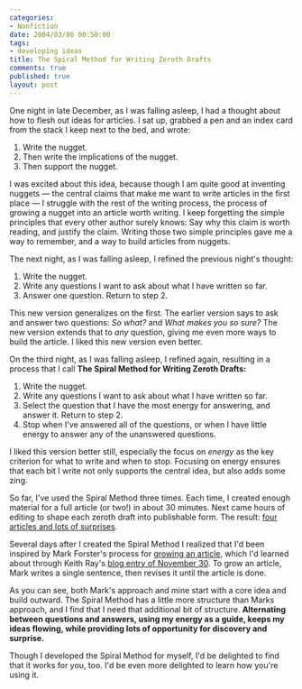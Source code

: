 ```yaml
--- 
categories: 
- Nonfiction
date: 2004/03/06 00:50:00
tags: 
- developing ideas
title: The Spiral Method for Writing Zeroth Drafts
comments: true
published: true
layout: post
---
```


One night in late December, as I was falling asleep, I had a thought about how to flesh out ideas for articles.  I sat up, grabbed a pen and an index card from the stack I keep next to the bed, and wrote:
<ol>
	<li>Write the nugget.</li>
	<li>Then write the implications of the nugget.</li>
	<li>Then support the nugget.</li>
</ol>
I was excited about this idea, because though I am quite good at inventing nuggets — the central claims that make me want to write articles in the first place — I struggle with the rest of the writing process, the process of growing a nugget into an article worth writing.  I keep forgetting the simple principles that every other author surely knows:  Say why this claim is worth reading, and justify the claim.  Writing those two simple principles gave me a way to remember, and a way to build articles from nuggets.

The next night, as I was falling asleep, I refined the previous night's thought:
<ol>
	<li>Write the nugget.</li>
	<li>Write any questions I want to ask about what I have written so far.</li>
	<li>Answer one question.  Return to step 2.</li>
</ol>
This new version generalizes on the first.  The earlier version says to ask and answer two questions: <em>So what?</em> and <em>What makes you so sure?</em>  The new version extends that to <em>any</em> question, giving me even more ways to build the article.  I liked this new version even better.

On the third night, as I was falling asleep, I refined again, resulting in a process that I call <strong>The Spiral Method for Writing Zeroth Drafts:</strong>
<ol>
	<li>Write the nugget.</li>
	<li>Write any questions I want to ask about what I have written so far.</li>
	<li>Select the question that I have the most energy for answering, and answer it.  Return to step 2.</li>
	<li>Stop when I've answered all of the questions, or when I have little energy to answer any of the unanswered questions.</li>
</ol>
I liked this version better still, especially the focus on <em>energy</em> as the key criterion for what to write and when to stop.  Focusing on energy ensures that each bit I write not only supports the central idea, but also adds some zing.

So far, I've used the Spiral Method three times.  Each time, I created enough material for a full article (or two!) in about 30 minutes.  Next came hours of editing to shape each zeroth draft into publishable form.  The result: <a href="http://www.dhemery.com/dalewriting/2004/03/spiral_experiences">four articles and lots of surprises</a>.

Several days after I created the Spiral Method I realized that I'd been inspired by Mark Forster's process for <a href="http://www.markforster.net/index.php?view=47">growing an article</a>, which I'd learned about through Keith Ray's <a href="http://homepage.mac.com/keithray/blog/2003/11/index.html">blog entry of November 30</a>.  To grow an article, Mark writes a single sentence, then revises it until the article is done.

As you can see, both Mark's approach and mine start with a core idea and build outward.  The Spiral Method has a little more structure than Marks approach, and I find that I need that additional bit of structure.  <strong>Alternating between questions and answers, using my energy as a guide, keeps my ideas flowing, while providing lots of opportunity for discovery and surprise.</strong>

Though I developed the Spiral Method for myself, I'd be delighted to find that it works for you, too.  I'd be even more delighted to learn how you're using it.
